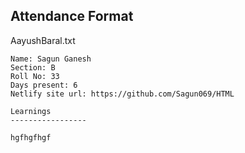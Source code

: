 ## Attendance Format

AayushBaral.txt
```
Name: Sagun Ganesh
Section: B
Roll No: 33
Days present: 6
Netlify site url: https://github.com/Sagun069/HTML

Learnings
-----------------

hgfhgfhgf
```

